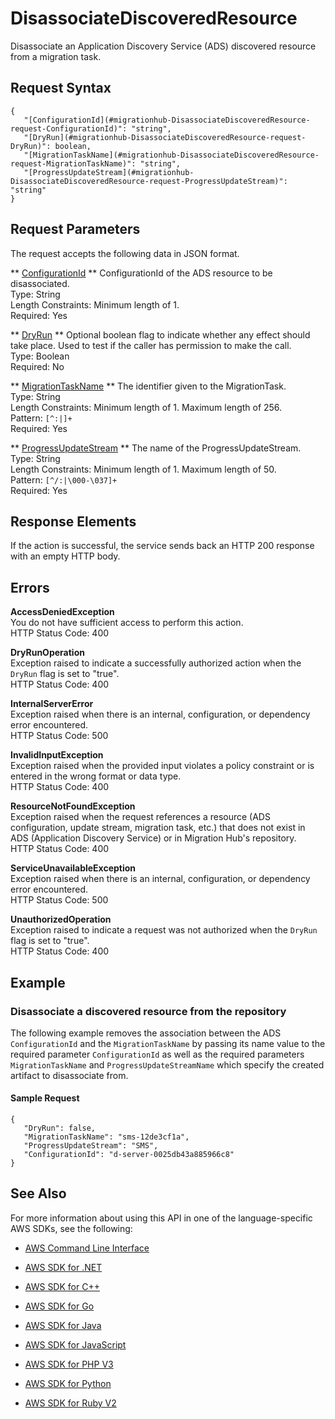 # DisassociateDiscoveredResource<a name="API_DisassociateDiscoveredResource"></a>

Disassociate an Application Discovery Service \(ADS\) discovered resource from a migration task\.

## Request Syntax<a name="API_DisassociateDiscoveredResource_RequestSyntax"></a>

```
{
   "[ConfigurationId](#migrationhub-DisassociateDiscoveredResource-request-ConfigurationId)": "string",
   "[DryRun](#migrationhub-DisassociateDiscoveredResource-request-DryRun)": boolean,
   "[MigrationTaskName](#migrationhub-DisassociateDiscoveredResource-request-MigrationTaskName)": "string",
   "[ProgressUpdateStream](#migrationhub-DisassociateDiscoveredResource-request-ProgressUpdateStream)": "string"
}
```

## Request Parameters<a name="API_DisassociateDiscoveredResource_RequestParameters"></a>

The request accepts the following data in JSON format\.

 ** [ConfigurationId](#API_DisassociateDiscoveredResource_RequestSyntax) **   <a name="migrationhub-DisassociateDiscoveredResource-request-ConfigurationId"></a>
ConfigurationId of the ADS resource to be disassociated\.  
Type: String  
Length Constraints: Minimum length of 1\.  
Required: Yes

 ** [DryRun](#API_DisassociateDiscoveredResource_RequestSyntax) **   <a name="migrationhub-DisassociateDiscoveredResource-request-DryRun"></a>
Optional boolean flag to indicate whether any effect should take place\. Used to test if the caller has permission to make the call\.  
Type: Boolean  
Required: No

 ** [MigrationTaskName](#API_DisassociateDiscoveredResource_RequestSyntax) **   <a name="migrationhub-DisassociateDiscoveredResource-request-MigrationTaskName"></a>
The identifier given to the MigrationTask\.  
Type: String  
Length Constraints: Minimum length of 1\. Maximum length of 256\.  
Pattern: `[^:|]+`   
Required: Yes

 ** [ProgressUpdateStream](#API_DisassociateDiscoveredResource_RequestSyntax) **   <a name="migrationhub-DisassociateDiscoveredResource-request-ProgressUpdateStream"></a>
The name of the ProgressUpdateStream\.  
Type: String  
Length Constraints: Minimum length of 1\. Maximum length of 50\.  
Pattern: `[^/:|\000-\037]+`   
Required: Yes

## Response Elements<a name="API_DisassociateDiscoveredResource_ResponseElements"></a>

If the action is successful, the service sends back an HTTP 200 response with an empty HTTP body\.

## Errors<a name="API_DisassociateDiscoveredResource_Errors"></a>

 **AccessDeniedException**   
You do not have sufficient access to perform this action\.  
HTTP Status Code: 400

 **DryRunOperation**   
Exception raised to indicate a successfully authorized action when the `DryRun` flag is set to "true"\.  
HTTP Status Code: 400

 **InternalServerError**   
Exception raised when there is an internal, configuration, or dependency error encountered\.  
HTTP Status Code: 500

 **InvalidInputException**   
Exception raised when the provided input violates a policy constraint or is entered in the wrong format or data type\.  
HTTP Status Code: 400

 **ResourceNotFoundException**   
Exception raised when the request references a resource \(ADS configuration, update stream, migration task, etc\.\) that does not exist in ADS \(Application Discovery Service\) or in Migration Hub's repository\.  
HTTP Status Code: 400

 **ServiceUnavailableException**   
Exception raised when there is an internal, configuration, or dependency error encountered\.  
HTTP Status Code: 500

 **UnauthorizedOperation**   
Exception raised to indicate a request was not authorized when the `DryRun` flag is set to "true"\.  
HTTP Status Code: 400

## Example<a name="API_DisassociateDiscoveredResource_Examples"></a>

### Disassociate a discovered resource from the repository<a name="API_DisassociateDiscoveredResource_Example_1"></a>

The following example removes the association between the ADS `ConfigurationId` and the `MigrationTaskName` by passing its name value to the required parameter `ConfigurationId` as well as the required parameters `MigrationTaskName` and `ProgressUpdateStreamName` which specify the created artifact to disassociate from\.

#### Sample Request<a name="API_DisassociateDiscoveredResource_Example_1_Request"></a>

```
{
   "DryRun": false,
   "MigrationTaskName": "sms-12de3cf1a",
   "ProgressUpdateStream": "SMS",
   "ConfigurationId": "d-server-0025db43a885966c8"
}
```

## See Also<a name="API_DisassociateDiscoveredResource_SeeAlso"></a>

For more information about using this API in one of the language\-specific AWS SDKs, see the following:

+  [AWS Command Line Interface](http://docs.aws.amazon.com/goto/aws-cli/AWSMigrationHub-2017-05-31/DisassociateDiscoveredResource) 

+  [AWS SDK for \.NET](http://docs.aws.amazon.com/goto/DotNetSDKV3/AWSMigrationHub-2017-05-31/DisassociateDiscoveredResource) 

+  [AWS SDK for C\+\+](http://docs.aws.amazon.com/goto/SdkForCpp/AWSMigrationHub-2017-05-31/DisassociateDiscoveredResource) 

+  [AWS SDK for Go](http://docs.aws.amazon.com/goto/SdkForGoV1/AWSMigrationHub-2017-05-31/DisassociateDiscoveredResource) 

+  [AWS SDK for Java](http://docs.aws.amazon.com/goto/SdkForJava/AWSMigrationHub-2017-05-31/DisassociateDiscoveredResource) 

+  [AWS SDK for JavaScript](http://docs.aws.amazon.com/goto/AWSJavaScriptSDK/AWSMigrationHub-2017-05-31/DisassociateDiscoveredResource) 

+  [AWS SDK for PHP V3](http://docs.aws.amazon.com/goto/SdkForPHPV3/AWSMigrationHub-2017-05-31/DisassociateDiscoveredResource) 

+  [AWS SDK for Python](http://docs.aws.amazon.com/goto/boto3/AWSMigrationHub-2017-05-31/DisassociateDiscoveredResource) 

+  [AWS SDK for Ruby V2](http://docs.aws.amazon.com/goto/SdkForRubyV2/AWSMigrationHub-2017-05-31/DisassociateDiscoveredResource) 